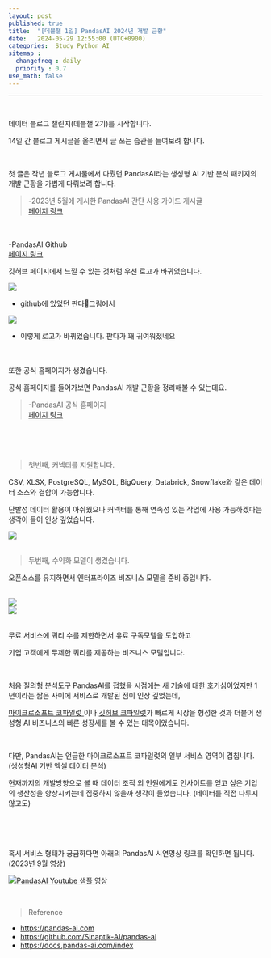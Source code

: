 ```yaml
---
layout: post
published: true
title:  "[데블챌 1일] PandasAI 2024년 개발 근황"
date:   2024-05-29 12:55:00 (UTC+0900)
categories:  Study Python AI
sitemap :
  changefreq : daily
  priority : 0.7
use_math: false
---
```




---------------
<br />

데이터 블로그 챌린지(데블챌 2기)를 시작합니다.

14일 간 블로그 게시글을 올리면서 글 쓰는 습관을 들여보려 합니다.

<br />

첫 글은 작년 블로그 게시물에서 다뤘던 PandasAI라는 생성형 AI 기반 분석 패키지의 개발 근황을 가볍게 다뤄보려 합니다.

> -2023년 5월에 게시한 PandasAI 간단 사용 가이드 게시글 <br /> <A href = 'https://spark-gom.github.io/study/python/ai/2023/05/14/post1.html' > 페이지 링크 </A>
<br />
<br />
-PandasAI Github <br /> <A href = 'https://github.com/Sinaptik-AI/pandas-ai' > 페이지 링크 </A>


<br />

깃허브 페이지에서 느낄 수 있는 것처럼 우선 로고가 바뀌었습니다. 

<img src="https://capture.dropbox.com/llct62QPP9aJyVnv?raw=1">

- github에 있었던 판다🐼그림에서

<img src="https://capture.dropbox.com/F9xofsrNmEUZhrcG?raw=1">

- 이렇게 로고가 바뀌었습니다. 판다가 꽤 귀여워졌네요




<br />
<br />
또한 공식 홈페이지가 생겼습니다.

공식 홈페이지를 들어가보면 PandasAI 개발 근황을 정리해볼 수 있는데요.


> -PandasAI 공식 홈페이지 <br /> <A href = 'https://pandas-ai.com/' > 페이지 링크 </A>


<br />
<br />
<br />

> 첫번째, 커넥터를 지원합니다.

CSV, XLSX, PostgreSQL, MySQL, BigQuery, Databrick, Snowflake와 같은 데이터 소스와 결합이 가능합니다.

단발성 데이터 활용이 아쉬웠으나 커넥터를 통해 연속성 있는 작업에 사용 가능하겠다는 생각이 들어 인상 깊었습니다.


<img src="https://capture.dropbox.com/vs8JZ3csPE9t1k17?raw=1">


<br />
<br />



> 두번째, 수익화 모델이 생겼습니다.

오픈소스를 유지하면서 엔터프라이즈 비즈니스 모델을 준비 중입니다.

<br />


<img src="https://capture.dropbox.com/K6FGTl0PgFuEdvP0?raw=1">

<br />

<img src="https://capture.dropbox.com/uNtpIiXhHUn4tjn8?raw=1">




<br />
<br />

무료 서비스에 쿼리 수를 제한하면서 유료 구독모델을 도입하고 

기업 고객에게 무제한 쿼리를 제공하는 비즈니스 모델입니다. 

<br />

처음 질의형 분석도구 PandasAI를 접했을 시점에는 새 기술에 대한 호기심이었지만 1년이라는 짧은 사이에 서비스로 개발된 점이 인상 깊었는데,

<A href = 'https://www.microsoft.com/ko-kr/microsoft-copilot' > 마이크로소프트 코파일럿 </A>이나 <A href = 'https://github.com/features/copilot' > 깃허브 코파일럿</A>가 빠르게 시장을 형성한 것과 더불어 생성형 AI 비즈니스의 빠른 성장세를 볼 수 있는 대목이었습니다.

<br />

다만, PandasAI는 언급한 마이크로소프트 코파일럿의 일부 서비스 영역이 겹칩니다. (생성형AI 기반 엑셀 데이터 분석)

현재까지의 개발방향으로 볼 때 데이터 조직 외 인원에게도 인사이트를 얻고 싶은 기업의 생산성을 향상시키는데 집중하지 않을까 생각이 들었습니다. (데이터를 직접 다루지 않고도)

<br />
<br />
<br />




혹시 서비스 형태가 궁금하다면 아래의 PandasAI 시연영상 링크를 확인하면 됩니다. (2023년 9월 영상)


[![PandasAI Youtube 샘플 영상](https://capture.dropbox.com/hUy9Bqg0Gx1E6mEl?raw=1)](https://youtu.be/k-wVnGkBI7E)



<br />


> Reference
- https://pandas-ai.com
- https://github.com/Sinaptik-AI/pandas-ai
- https://docs.pandas-ai.com/index
